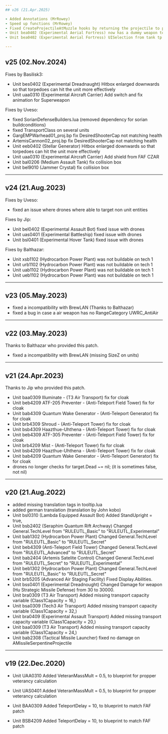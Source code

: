 ```yaml
--- 
## v26 (21.Apr.2025)

- Added Annotations (MrRowey)
- Speed up functions (MrRowey)
- Fixed CreateProjectileAtMuzzle hooks by returning the projectile to parent function
- Unit bea0402 (Experimental Aerial Fortress) now has a dummy weapon to attack enemies directly below.
- Unit bea0402 (Experimental Aerial Fortress) UISelection from tank tp air unit (thanks to DJ_Calaco)

---
```


## v25 (02.Nov.2024)

Fixes by Basilisk3:
- Unit bes0402 (Experimental Dreadnaught) Hitbox enlarged downwards so that torpedoes can hit the unit more effectively
- Unit uaa0310 (Experimental Aircraft Carrier) Add switch and fix animation for Superweapon

Fixes by Uveso:
- fixed SorianDefenseBuilders.lua (removed dependency for sorian buildconditions)
- fixed TransportClass on several units
- GargEMPWarhead01_proj.bp fix DesiredShooterCap not matching health
- ArtemisCannon02_proj.bp fix DesiredShooterCap not matching health
- Unit eeb0402 (Stellar Generator) Hitbox enlarged downwards so that torpedoes can hit the unit more effectively
- Unit uaa0310 (Experimental Aircraft Carrier) Add shield from FAF CZAR
- Unit bal0206 (Medium Assault Tank) fix collision box
- Unit bel9010 (Jammer Crystal) fix collision box

---

## v24 (21.Aug.2023)

Fixes by Uveso:
- fixed an issue where drones where able to target non unit entities

Fixes by Jip:
- Unit bel0402 (Experimental Assault Bot) fixed issue with drones
- Unit uas0401 (Experimental Battleship) fixed issue with drones
- Unit bsl0401 (Experimental Hover Tank) fixed issue with drones

Fixes by Balthazar:
- Unit xsb1102 (Hydrocarbon Power Plant) was not buildable on tech 1
- Unit urb1102 (Hydrocarbon Power Plant) was not buildable on tech 1
- Unit uab1102 (Hydrocarbon Power Plant) was not buildable on tech 1
- Unit ueb1102 (Hydrocarbon Power Plant) was not buildable on tech 1

---

## v23 (05.May.2023)

- fixed a incompatibility with BrewLAN (Thanks to Balthazar)
- fixed a bug in case a air weapon has no RangeCategory UWRC_AntiAir

---

## v22 (03.May.2023)
Thanks to Balthazar who provided this patch.

- fixed a incompatibility with BrewLAN (missing SizeZ on units)

---

## v21 (24.Apr.2023)
Thanks to Jip who provided this patch.

- Unit baa0309 Illuminate - (T3 Air Transport) fix for cloak
- Unit beb4209 ATF-205 Preventer - (Anti-Teleport Field Tower) fix for cloak
- Unit bab4309 Quantum Wake Generator - (Anti-Teleport Generator) fix for cloak
- Unit brb4309 Shroud - (Anti-Teleport Tower) fix for cloak
- Unit bsb4309 Haazthue-Uhthena - (Anti-Teleport Tower) fix for cloak
- Unit beb4309 ATF-305 Preventer - (Anti-Teleport Field Tower) fix for cloak
- Unit brb4209 Mist - (Anti-Teleport Tower) fix for cloak
- Unit bsb4209 Haazthue-Uhthena - (Anti-Teleport Tower) fix for cloak
- Unit bab4209 Quantum Wake Generator - (Anti-Teleport Generator) fix for cloak
- drones no longer checks for target.Dead ~= nil; (it is sometimes false, not nil)

---

## v20 (21.Aug.2022)

- added missing translation tags in tooltip.lua
- added german translation (translation by John kobo)
- Unit bsl0310 (Lambda Equipped Assault Bot) Added StandUpright = true,
- Unit bsb2402 (Seraphim Quantum Rift Archway) Changed General.TechLevel from "RULEUTL_Basic" to "RULEUTL_Experimental"
- Unit bab1302 (Hydrocarbon Power Plant) Changed General.TechLevel from "RULEUTL_Basic" to "RULEUTL_Secret"
- Unit beb4309 (Anti-Teleport Field Tower) Changed General.TechLevel from "RULEUTL_Advanced" to "RULEUTL_Secret"
- Unit bab2404 (Artemis Satelite Control) Changed General.TechLevel from "RULEUTL_Secret" to "RULEUTL_Experimental"
- Unit beb1302 (Hydrocarbon Power Plant) Changed General.TechLevel from "RULEUTL_Basic" to "RULEUTL_Secret"
- Unit brb5205 (Advanced Air Staging Facility) Fixed Display.Abilities.
- Unit bss0401 (Experimental Dreadnought) Changed Damage for weapon (Hu Strategic Missile Defense) from 30 to 30000.
- Unit bra0309 (T3 Air Transport) Added missing transport capacity variable (Class1Capacity = 16,)
- Unit bsa0309 (Tech3 Air Transport) Added missing transport capacity variable (Class1Capacity = 32,)
- Unit bra0409 (Experimental Assault Transport) Added missing transport capacity variable (Class1Capacity = 20,)
- Unit baa0309 (T3 Air Transport) Added missing transport capacity variable (Class1Capacity = 24,)
- Unit bab2308 (Tactical Missile Launcher) fixed no damage on AMissileSerpentineProjectile

---

## v19 (22.Dec.2020)

- Unit UAA0310 Added VeteranMassMult = 0.5, to blueprint for propper veterancy calculation
- Unit UAS0401 Added VeteranMassMult = 0.5, to blueprint for propper veterancy calculation

- Unit BAA0309 Added TeleportDelay = 10, to blueprint to match FAF patch
- Unit BSB4209 Added TeleportDelay = 10, to blueprint to match FAF patch
